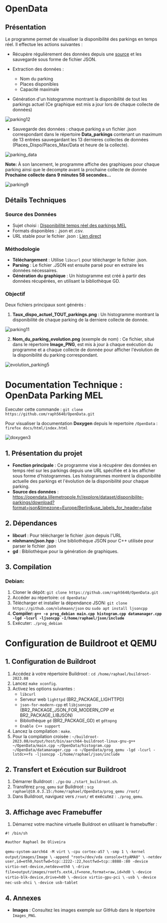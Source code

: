 # OpenData

## Présentation

Le programme permet de visualiser la disponibilité des parkings en temps réel. Il effectue les actions suivantes :

- Récupère régulièrement des données depuis une [source](https://www.data.gouv.fr/fr/datasets/disponibilite-temps-reel-des-parkings-mel/) et les sauvegarde sous forme de fichier JSON.
  
- Extraction des données :
  - Nom du parking
  - Places disponibles
  - Capacité maximale
  
- Génération d'un histogramme montrant la disponibilité de tout les parkings actuel (Ce graphique est mis a jour lors de chaque collecte de données)

![parking12](https://github.com/raph5640/OpenData/assets/140059828/2f6dda29-b636-41e7-a72e-9774dee36b5d)



- Sauvegarde des données : chaque parking a un fichier .json correspondant dans le répertoire **Data_parkings** contenant un maximum de 13 entrées sauvegardant les 13 dernieres collectes de données (Places_Dispo/Places_Max/Data et heure de la collecte).

![parking_data](https://github.com/raph5640/OpenData/assets/140059828/c99bd791-51a2-4e1f-876a-01933edd0b08)


**Note:** À son lancement, le programme affiche des graphiques pour chaque parking ainsi que le decompte avant la prochaine collecte de donnée **Prochaine collecte dans 9 minutes 58 secondes...** 

![parking9](https://github.com/raph5640/OpenData/assets/140059828/4428276a-29b2-47ad-9fd6-fd123a797e99)


## Détails Techniques

### Source des Données

- Sujet choisi : [Disponibilité temps réel des parkings MEL](https://www.data.gouv.fr/fr/datasets/disponibilite-temps-reel-des-parkings-mel/)
- Formats disponibles : .json et .csv.
- URL stable pour le fichier .json : [Lien direct](https://opendata.lillemetropole.fr//explore/dataset/disponibilite-parkings/download?format=json&timezone=Europe/Berlin&use_labels_for_header=false)

### Méthodologie

- **Téléchargement** : Utilise `libcurl` pour télécharger le fichier .json.
- **Parsing** : Le fichier .JSON est ensuite parsé pour en extraire les données nécessaires.
- **Génération du graphique** : Un histogramme est créé à partir des données récupérées, en utilisant la bibliothèque GD.

### Objectif

Deux fichiers principaux sont générés :

1. **Taux_dispo_actuel_TOUT_parkings.png** : Un histogramme montrant la disponibilité de chaque parking de la derniere collecte de donnée.

![parking11](https://github.com/raph5640/OpenData/assets/140059828/10a56e01-b46b-4f86-a431-92f55ce93018)


2. **Nom_du_parking_evolution.png** (exemple de nom) : Ce fichier, situé dans le répertoire **Image_PNG**, est mis à jour à chaque exécution du programme et a chaque collecte de donnée pour afficher l'évolution de la disponibilité du parking correspondant.

![evolution_parking5](https://github.com/raph5640/OpenData/assets/140059828/c0e70f03-a4b7-49dc-be2e-d713b3ba54cd)



# Documentation Technique : OpenData Parking MEL

Executer cette commande : `git clone https://github.com/raph5640/OpenData.git`

Pour visualiser la documentation **Doxygen** depuis le repertoire `/OpenData` : `firefox docs/html/index.html`

![doxygen3](https://github.com/raph5640/OpenData/assets/140059828/cac9bb53-5d9b-4c50-be9f-3d32dedfded6)


## 1. Présentation du projet

- **Fonction principale** : Ce programme vise à récupérer des données en temps réel sur les parkings depuis une URL spécifiée et à les afficher sous forme d'histogrammes. Les histogrammes montrent la disponibilité actuelle des parkings et l'évolution de la disponibilité pour chaque parking.
- **Source des données** : https://opendata.lillemetropole.fr//explore/dataset/disponibilite-parkings/download?format=json&timezone=Europe/Berlin&use_labels_for_header=false

## 2. Dépendances 

- **libcurl** : Pour télécharger le fichier .json depuis l'URL
- **nlohmann/json.hpp** : Une bibliothèque JSON pour C++ utilisée pour parser le fichier .json
- **gd** : Bibliothèque pour la génération de graphiques.

## 3. Compilation

### Debian:

1. Cloner le dépôt: `git clone https://github.com/raph5640/OpenData.git`
2. Accéder au répertoire: `cd OpenData/`
3. Télécharger et installer la dépendance JSON: `git clone https://github.com/nlohmann/json` ou `sudo apt install ljsoncpp`
4. **Compiler: `g++ -o prog_debian main.cpp histogram.cpp datamanager.cpp -lgd -lcurl -ljsoncpp -I/home/raphael/json/include`**
5. Exécuter: `./prog_debian`


# Configuration de Buildroot et QEMU

## 1. Configuration de Buildroot

1. Accédez à votre répertoire Buildroot : `cd /home/raphael/buildroot-2023.08`
2. Lancez `make xconfig`.
3. Activez les options suivantes :
   - `libcurl`
   - Serveur web `lighttpd` (BR2_PACKAGE_LIGHTTPD)
   - `json-for-modern-cpp` et `libjsoncpp` (BR2_PACKAGE_JSON_FOR_MODERN_CPP et BR2_PACKAGE_LIBJSON)
   - Bibliothèque `gd` (BR2_PACKAGE_GD) et `gdtopng`
   - `Enable C++ support`
4. Lancez la compilation : `make`.
5. Pour la compilation croisée : `~/buildroot-2023.08/output/host/bin/aarch64-buildroot-linux-gnu-g++ ~/OpenData/main.cpp ~/OpenData/histogram.cpp ~/OpenData/datamanager.cpp -o ~/OpenData/prog_qemu -lgd -lcurl -lstdc++fs -ljsoncpp -I/home/raphael/json/include`

## 2. Transfert et Exécution sur Buildroot

1. Démarrer Buildroot : `./go` ou `./start_buildroot.sh`.
2. Transférez `prog_qemu` sur Buildroot : `scp raphael@10.0.3.15:/home/raphael/OpenData/prog_qemu /root/`
3. Dans Buildroot, naviguez vers `/root/` et exécutez : `./prog_qemu`.

## 3. Affichage avec Framebuffer

1. Démarrez votre machine virtuelle Buildroot en utilisant le framebuffer :

`#! /bin/sh`

`#author Raphael De Oliveira`


`qemu-system-aarch64 -M virt \`
`-cpu cortex-a57 \`
`-smp 1 \`
`-kernel output/images/Image \`
`-append "root=/dev/vda console=ttyAMA0" \`
`-netdev user,id=eth0,hostfwd=tcp::2222-:22,hostfwd=tcp::8888-:80 -device virtio-net-device,netdev=eth0 \`
`-drive file=output/images/rootfs.ext4,if=none,format=raw,id=hd0 \`
`-device virtio-blk-device,drive=hd0 \`
`-device virtio-gpu-pci \`
`-usb \`
`-device nec-usb-xhci \`
`-device usb-tablet`


## 4. Annexes
- **Images** : Consultez les images exemple sur GitHub dans le répertoire `Images_PNG`.
